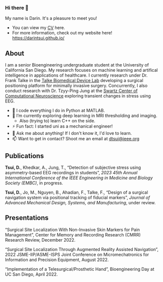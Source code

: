 ### Hi there 👋

My name is Darin. It's a pleasure to meet you! 

* You can view my [CV](https://darintsui.github.io/assets/pdfs/DarinTsui_CV.pdf) here.
* For more information, check out my website here! https://darintsui.github.io/ 

## About
I am a senior Bioengineering undergraduate student at the University of California San Diego. My research focuses on machine learning and artifical intelligence in applications of healthcare. I currently research under Dr. Frank Talke in the [Talke Biomedical Device Lab](https://www.talkelab.ucsd.edu/) developing a surgical positioning platform for minimally invasive surgery. Concurrently, I also conduct research with Dr. Tzyy-Ping Jung at the [Swartz Center of Computational Neuroscience](https://sccn.ucsd.edu/) exploring transient changes in stress using EEG. 

* 💓 I code everything I do in Python at MATLAB.
* 🌱 I’m currently exploring deep learning in MRI thresholding and imaging. 
    * Also (trying to) learn C++ on the side.
* ⚡ Fun fact: I started uni as a mechanical engineer! 
* 💬 Ask me about anything! If I don't know it, I'd love to learn.
* 📫 Want to get in contact? Shoot me an email at <dtsui@ieee.org>

## Publications
**Tsui, D.**, Khedkar, A., Jung, T., “Detection of subjective stress using asymmetry-based EEG recordings in students”,
*2023 45th Annual International Conference of the IEEE Engineering in Medicine and Biology Society (EMBC)*, in
progress.

**Tsui, D.**, Jo, M., Nguyen, B., Ahadian, F., Talke, F., “Design of a surgical navigation system via positional tracking
of fiducial markers”, *Journal of Advanced Mechanical Design, Systems, and Manufacturing*, under review.

## Presentations
“Surgical Site Localization With Non-Invasive Skin Markers for Pain Management”, Center for Memory and Recording
Research (CMRR) Research Review, December 2022.

“Surgical Site Localization Through Augmented Reality Assisted Navigation”, 2022 JSME-IIP/ASME-ISPS Joint
Conference on Micromechatronics for Information and Precision Equipment, August 2022.

“Implementation of a Telesurgical/Prosthetic Hand”, Bioengineering Day at UC San Diego, April 2022.


<!--
**darintsui/darintsui** is a ✨ _special_ ✨ repository because its `README.md` (this file) appears on your GitHub profile.

Here are some ideas to get you started:

- 🔭 I’m currently working on ...
- 🌱 I’m currently learning ...
- 👯 I’m looking to collaborate on ...
- 🤔 I’m looking for help with ...
- 💬 Ask me about ...
- 📫 How to reach me: ...
- 😄 Pronouns: ...
- ⚡ Fun fact: ...
-->
